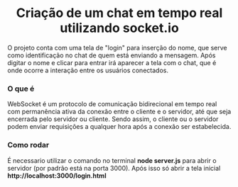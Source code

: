 <h1 align="center">Criação de um chat em tempo real utilizando socket.io</h1>

<p>
    O projeto conta com uma tela de "login" para inserção do nome, que serve como identificação no chat de quem está enviando a mensagem. Após digitar o nome e clicar para entrar irá aparecer a tela com o chat, que é onde ocorre a interação entre os usuários conectados.
</p>

<h3>O que é </h3>
<p>
    WebSocket é um protocolo de comunicação bidirecional em tempo real com permanência ativa da conexão entre o cliente e o servidor, até que seja encerrada pelo servidor ou cliente. Sendo assim, o cliente ou o servidor podem enviar requisições a qualquer hora após a conexão ser estabelecida.
</p>

<h3>Como rodar</h3>

<p>
    É necessario utilizar o comando no terminal <b>node server.js</b> para abrir o servidor (por padrão está na porta 3000). Após isso só abrir a tela inicial <b>http://localhost:3000/login.html</b>
</p
